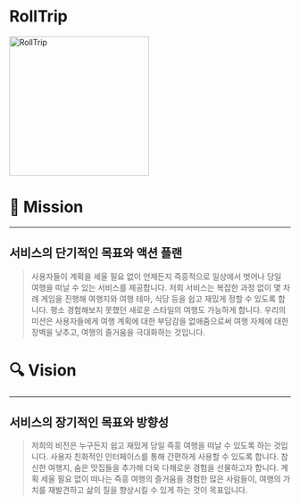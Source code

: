 # **RollTrip**
<img width="250" alt="RollTrip" src="https://github.com/chaeyeoniklmw/RollTrip/assets/125945945/c22fca18-c6ab-4922-a5c9-80e062d2d72f">


# 🧭 Mission

---

## 서비스의 단기적인 목표와 액션 플랜 

> 사용자들이 계획을 세울 필요 없이 언제든지 즉흥적으로 일상에서 벗어나 당일 여행을 떠날 수 있는 서비스를 제공합니다. 저희 서비스는 복잡한 과정 없이 몇 차례 게임을 진행해 여행지와 여행 테마, 식당 등을 쉽고 재밌게 정할 수 있도록 합니다. 평소 경험해보지 못했던 새로운 스타일의 여행도 가능하게 합니다. 우리의 미션은 사용자들에게 여행 계획에 대한 부담감을 없애줌으로써 여행 자체에 대한 장벽을 낮추고, 여행의 즐거움을 극대화하는 것입니다.

 

# 🔍 Vision

---

## 서비스의 장기적인 목표와 방향성

> 저희의 비전은 누구든지 쉽고 재밌게 당일 즉흥 여행을 떠날 수 있도록 하는 것입니다. 사용자 친화적인 인터페이스를 통해 간편하게 사용할 수 있도록 합니다. 참신한 여행지, 숨은 맛집들을 추가해 더욱 다채로운 경험을 선물하고자 합니다. 계획 세울 필요 없이 떠나는 즉흥 여행의 즐거움을 경험한 많은 사람들이, 여행의 가치를 재발견하고 삶의 질을 향상시킬 수 있게 하는 것이 목표입니다.

